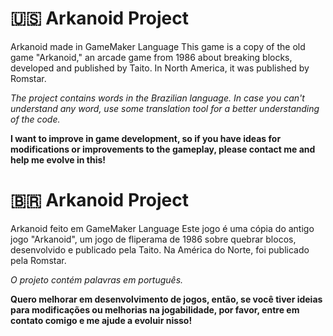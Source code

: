 # 🇺🇸 Arkanoid Project
Arkanoid made in GameMaker Language
This game is a copy of the old game "Arkanoid," an arcade game from 1986 about breaking blocks, developed and published by Taito. In North America, it was published by Romstar.

*The project contains words in the Brazilian language. In case you can't understand any word, use some translation tool for a better understanding of the code.*

**I want to improve in game development, so if you have ideas for modifications or improvements to the gameplay, please contact me and help me evolve in this!**


# 🇧🇷 Arkanoid Project
Arkanoid feito em GameMaker Language
Este jogo é uma cópia do antigo jogo "Arkanoid", um jogo de fliperama de 1986 sobre quebrar blocos, desenvolvido e publicado pela Taito. Na América do Norte, foi publicado pela Romstar.

*O projeto contém palavras em português.*

**Quero melhorar em desenvolvimento de jogos, então, se você tiver ideias para modificações ou melhorias na jogabilidade, por favor, entre em contato comigo e me ajude a evoluir nisso!**

